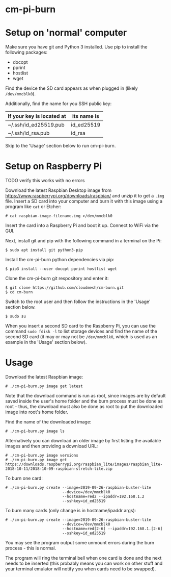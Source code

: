# cm-pi-burn

# Setup on 'normal' computer

Make sure you have git and Python 3 installed. Use pip to install the following
packages:

- docopt
- pprint
- hostlist
- wget

Find the device the SD card appears as when plugged in (likely `/dev/mmcblk0`).

Additionally, find the name for you SSH public key:

| If your key is located at | its name is |
|---------------------------|-------------|
| ~/.ssh/id_ed25519.pub     | id_ed25519  |
| ~/.ssh/id_rsa.pub         | id_rsa      |

Skip to the 'Usage' section below to run cm-pi-burn.

# Setup on Raspberry Pi

TODO verify this works with no errors

Download the latest Raspbian Desktop image from <https://www.raspberrypi.org/downloads/raspbian/> and unzip it to get a `.img` file. Insert a SD card into your computer and burn it with this image using a program like `cat` or Etcher:

```
# cat raspbian-image-filename.img >/dev/mmcblk0
```

Insert the card into a Raspberry Pi and boot it up. Connect to WiFi via the GUI.

Next, install git and pip with the following command in a terminal on the Pi:

```
$ sudo apt install git python3-pip
```

Install the cm-pi-burn python dependencies via pip:

```
$ pip3 install --user docopt pprint hostlist wget
```

Clone the cm-pi-burn git respository and enter it:

```
$ git clone https://github.com/cloudmesh/cm-burn.git
$ cd cm-burn
```

Switch to the root user and then follow the instructions in the 'Usage' section
below.

```
$ sudo su
```

When you insert a second SD card to the Raspberry Pi, you can use the command
`sudo fdisk -l` to list storage devices and find the name of the second SD card
(it may or may not be `/dev/mmcblk0`, which is used as an example in the
'Usage' section below).

# Usage

Download the latest Raspbian image:

```
# ./cm-pi-burn.py image get latest
```

Note that the download command is run as root, since images are by default
saved inside the user's home folder and the burn process must be done as root -
thus, the download must also be done as root to put the downloaded image into
root's home folder.

Find the name of the downloaded image:

```
# ./cm-pi-burn.py image ls
```

Alternatively you can download an older image by first listing the available
images and then providing a download URL:

```
# ./cm-pi-burn.py image versions
# ./cm-pi-burn.py image get https://downloads.raspberrypi.org/raspbian_lite/images/raspbian_lite-2018-10-11/2018-10-09-raspbian-stretch-lite.zip
```

To burn one card:

```
# ./cm-pi-burn.py create --image=2019-09-26-raspbian-buster-lite
                         --device=/dev/mmcblk0
                         --hostname=red2 --ipaddr=192.168.1.2
                         --sshkey=id_ed25519
```

To burn many cards (only change is in hostname/ipaddr args):

```
# ./cm-pi-burn.py create --image=2019-09-26-raspbian-buster-lite
                         --device=/dev/mmcblk0
                         --hostname=red[2-6] --ipaddr=192.168.1.[2-6]
                         --sshkey=id_ed25519
```

You may see the program output some unmount errors during the burn process -
this is normal.

The program will ring the terminal bell when one card is done and the next
needs to be inserted (this probably means you can work on other stuff and your
terminal emulator will notify you when cards need to be swapped).
